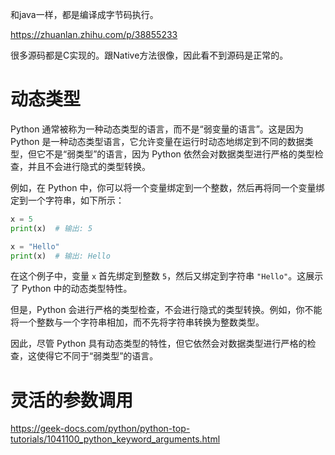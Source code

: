 和java一样，都是编译成字节码执行。

https://zhuanlan.zhihu.com/p/38855233


很多源码都是C实现的。跟Native方法很像，因此看不到源码是正常的。





# 动态类型
Python 通常被称为一种动态类型的语言，而不是“弱变量的语言”。这是因为 Python 是一种动态类型语言，它允许变量在运行时动态地绑定到不同的数据类型，但它不是“弱类型”的语言，因为 Python 依然会对数据类型进行严格的类型检查，并且不会进行隐式的类型转换。

例如，在 Python 中，你可以将一个变量绑定到一个整数，然后再将同一个变量绑定到一个字符串，如下所示：

```python
x = 5
print(x)  # 输出: 5

x = "Hello"
print(x)  # 输出: Hello
```

在这个例子中，变量 `x` 首先绑定到整数 `5`，然后又绑定到字符串 `"Hello"`。这展示了 Python 中的动态类型特性。

但是，Python 会进行严格的类型检查，不会进行隐式的类型转换。例如，你不能将一个整数与一个字符串相加，而不先将字符串转换为整数类型。

因此，尽管 Python 具有动态类型的特性，但它依然会对数据类型进行严格的检查，这使得它不同于“弱类型”的语言。


# 灵活的参数调用
 https://geek-docs.com/python/python-top-tutorials/1041100_python_keyword_arguments.html
